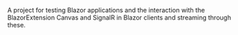 A project for testing Blazor applications and the interaction with the BlazorExtension Canvas and SignalR in Blazor clients and streaming through these.
